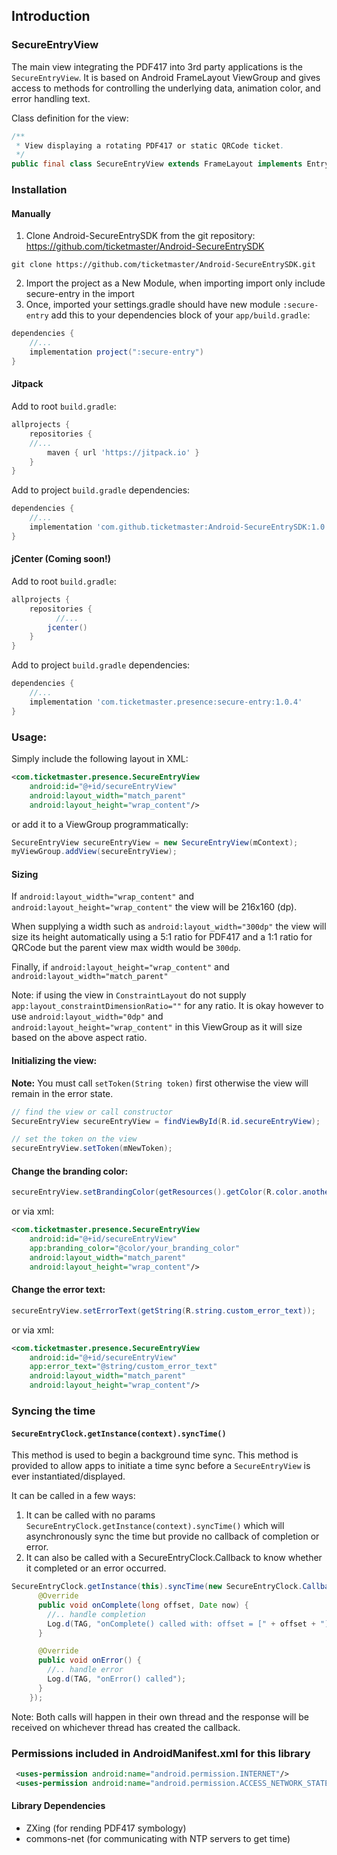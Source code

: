 ## Introduction

### SecureEntryView

The main view integrating the PDF417 into 3rd party applications is the `SecureEntryView`. It is based on Android FrameLayout ViewGroup and gives access to methods for controlling the underlying data, animation color, and error handling text.

Class definition for the view:

```java
/**
 * View displaying a rotating PDF417 or static QRCode ticket.
 */
public final class SecureEntryView extends FrameLayout implements EntryView, View.OnClickListener {}
```

### Installation

#### Manually

1. Clone Android-SecureEntrySDK from the git repository: https://github.com/ticketmaster/Android-SecureEntrySDK

```
git clone https://github.com/ticketmaster/Android-SecureEntrySDK.git
```

2. Import the project as a New Module, when importing import only include secure-entry in the import
3. Once, imported your settings.gradle should have new module `:secure-entry` add this to your dependencies block of your `app/build.gradle`:

```groovy
dependencies {
    //...
    implementation project(":secure-entry")
}
```

#### Jitpack

Add to root `build.gradle`:
```groovy
allprojects {
    repositories {
	//...
        maven { url 'https://jitpack.io' }
    }
}
```

Add to project `build.gradle` dependencies:
```groovy
dependencies {
    //...
    implementation 'com.github.ticketmaster:Android-SecureEntrySDK:1.0.4'
}
```

#### jCenter (Coming soon!)

Add to root `build.gradle`:
```groovy
allprojects {
    repositories {
	      //...
        jcenter()
    }
}
```

Add to project `build.gradle` dependencies:
```groovy
dependencies {
    //...
    implementation 'com.ticketmaster.presence:secure-entry:1.0.4'
}
```

### Usage:

Simply include the following layout in XML:

```xml
<com.ticketmaster.presence.SecureEntryView
    android:id="@+id/secureEntryView"
    android:layout_width="match_parent"
    android:layout_height="wrap_content"/>
```

or add it to a ViewGroup programmatically:

```java
SecureEntryView secureEntryView = new SecureEntryView(mContext);
myViewGroup.addView(secureEntryView);
```

#### Sizing

If `android:layout_width="wrap_content"` and `android:layout_height="wrap_content"` the view will be 216x160 (dp).

When supplying a width such as `android:layout_width="300dp"` the view will size its height automatically using a 5:1 ratio for PDF417 and a 1:1 ratio for QRCode but the parent view max width would be `300dp`.

Finally, if `android:layout_height="wrap_content"` and `android:layout_width="match_parent"`

Note: if using the view in `ConstraintLayout` do not supply `app:layout_constraintDimensionRatio=""` for any ratio. It is okay however to use `android:layout_width="0dp"` and `android:layout_height="wrap_content"` in this ViewGroup as it will size based on the above aspect ratio.

#### Initializing the view:

**Note:** You must call `setToken(String token)` first otherwise the view will remain in the error state.

```java
// find the view or call constructor
SecureEntryView secureEntryView = findViewById(R.id.secureEntryView);

// set the token on the view
secureEntryView.setToken(mNewToken);
```

#### Change the branding color:
```java
secureEntryView.setBrandingColor(getResources().getColor(R.color.anotherBrandingColor));
```

or via xml:
```xml
<com.ticketmaster.presence.SecureEntryView
    android:id="@+id/secureEntryView"
    app:branding_color="@color/your_branding_color"
    android:layout_width="match_parent"
    android:layout_height="wrap_content"/>

```

#### Change the error text:
```java
secureEntryView.setErrorText(getString(R.string.custom_error_text));
```

or via xml:
```xml
<com.ticketmaster.presence.SecureEntryView
    android:id="@+id/secureEntryView"
    app:error_text="@string/custom_error_text"
    android:layout_width="match_parent"
    android:layout_height="wrap_content"/>

```

### Syncing the time

#### `SecureEntryClock.getInstance(context).syncTime()`

This method is used to begin a background time sync. This method is provided to allow apps to initiate a time sync before a `SecureEntryView` is ever instantiated/displayed.

It can be called in a few ways:

1. It can be called with no params `SecureEntryClock.getInstance(context).syncTime()` which will asynchronously sync the time but provide no callback of completion or error.
2. It can also be called with a SecureEntryClock.Callback to know whether it completed or an error occurred.

```java
SecureEntryClock.getInstance(this).syncTime(new SecureEntryClock.Callback() {
      @Override
      public void onComplete(long offset, Date now) {
        //.. handle completion
        Log.d(TAG, "onComplete() called with: offset = [" + offset + "], now = [" + now + "]");
      }

      @Override
      public void onError() {
        //.. handle error
        Log.d(TAG, "onError() called");
      }
    });

```

Note: Both calls will happen in their own thread and the response will be received on whichever thread has created the callback.

### Permissions included in AndroidManifest.xml for this library
```xml
 <uses-permission android:name="android.permission.INTERNET"/>
 <uses-permission android:name="android.permission.ACCESS_NETWORK_STATE" />
```

#### Library Dependencies

* ZXing (for rending PDF417 symbology)
* commons-net (for communicating with NTP servers to get time)